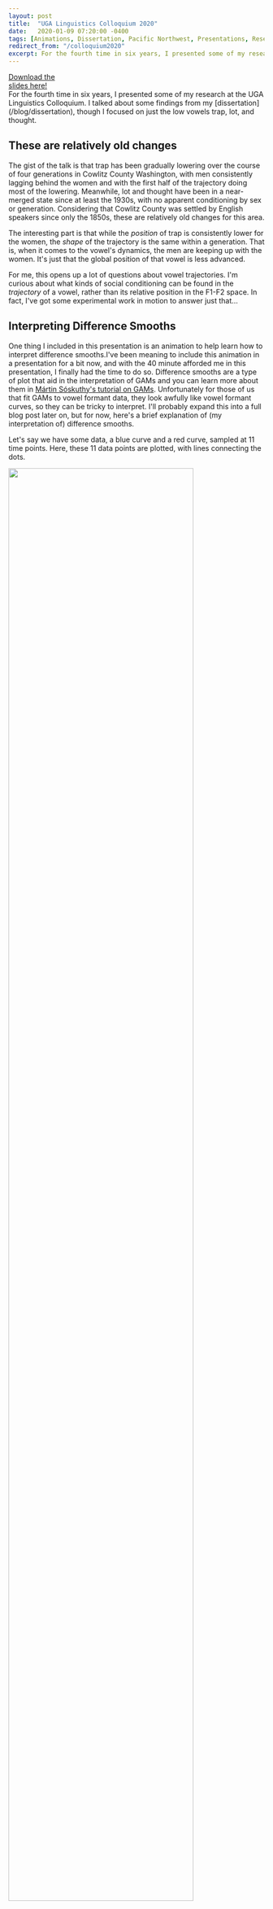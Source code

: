 ```yaml
---
layout: post
title:  "UGA Linguistics Colloquium 2020"
date:   2020-01-09 07:20:00 -0400
tags: [Animations, Dissertation, Pacific Northwest, Presentations, Research]
redirect_from: "/colloquium2020"
excerpt: For the fourth time in six years, I presented some of my research at the UGA Linguistics Colloquium. I talked about some findings from my dissertation, though I focused on just the low vowels TRAP, LOT, and THOUGHT. 
---
```


<div class="biglink"><a href="/downloads/200110-colloquium.pdf" title="Colloquium 2020" class="nodot">Download the<br />slides here!</a></div>
For the fourth time in six years, I presented some of my research at the UGA Linguistics Colloquium. I talked about some findings from my [dissertation](/blog/dissertation), though I focused on just the low vowels <sc>trap</sc>, <sc>lot</sc>, and <sc>thought</sc>. 

## These are relatively old changes

The gist of the talk is that <sc>trap</sc> has been gradually lowering over the course of four generations in Cowlitz County Washington, with men consistently lagging behind the women and with the first half of the trajectory doing most of the lowering. Meanwhile, <sc>lot</sc> and <sc>thought</sc> have been in a near-merged state since at least the 1930s, with no apparent conditioning by sex or generation. Considering that Cowlitz County was settled by English speakers since only the 1850s, these are relatively old changes for this area.

The interesting part is that while the *position* of <sc>trap</sc> is consistently lower for the women, the *shape* of the trajectory is the same within a generation. That is, when it comes to the vowel's dynamics, the men are keeping up with the women. It's just that the global position of that vowel is less advanced.

For me, this opens up a lot of questions about vowel trajectories. I'm curious about what kinds of social conditioning can be found in the *trajectory* of a vowel, rather than its relative position in the F1-F2 space. In fact, I've got some experimental work in motion to answer just that…

## Interpreting Difference Smooths

One thing I included in this presentation is an animation to help learn how to interpret difference smooths.<span class="sidenote-left">I've been meaning to include this animation in a presentation for a bit now, and with the 40 minute afforded me in this presentation, I finally had the time to do so.</span> Difference smooths are a type of plot that aid in the interpretation of GAMs and you can learn more about them in [Mártin Sóskuthy's tutorial on GAMs](http://eprints.whiterose.ac.uk/113858/2/1703_05339v1.pdf). Unfortunately for those of us that fit GAMs to vowel formant data, they look awfully like vowel formant curves, so they can be tricky to interpret. I'll probably expand this into a full blog post later on, but for now, here's a brief explanation of (my interpretation of) difference smooths. 

Let's say we have some data, a blue curve and a red curve, sampled at 11 time points. Here, these 11 data points are plotted, with lines connecting the dots. 

<img src="/images/plots/diff_smooths/raw.jpg" width="85%"/>

When you fit a generalized additive model to this data, you can get two fit lines (left, below), which is basically a smoothed version of the jagged line above. It's as if you had sampled continuously rather than at 11 discrete timepoints. When you plot a difference smooth, you get the plot on the right (below), which is essentially one curve "minus" the other curve. 

<div class="row">
    <div class="col50">
        <img src="/images/plots/diff_smooths/raw_fit.jpg" width="95%"/>
    </div>
    <div class="col50">
        <img src="/images/plots/diff_smooths/smooth.jpg" width="95%"/>
    </div>
</div>
<br/>

Now, it may not be completely transparent how the difference smooth relates to the two fit lines. So, to help out, the two plots below show the exact same curves, only several vertical lines have been added. On the fit lines, the vertical lines connect the two curves, with the height (and color) of the line representing the distance between them. On the right, the vertical lines connect the difference smooth and a horizontal line. The kicker: the height of the vertical lines in both plots is identical.

<div class="row">
    <div class="col50">
        <img src="/images/plots/diff_smooths/raw_vlines.jpg" width="95%"/>
    </div>
    <div class="col50">
        <img src="/images/plots/diff_smooths/smooth_vlines.jpg" width="95%"/>
    </div>
</div>
<br/>

If you're like me, it still might not be clear how they connect. The following animation may help. It starts with the two curves with the vertical lines between them. Since I'm getting the *difference* between the two, I'm "subtracting" the bottom from the top. This has the effect of flattening out the bottom one to a perfectly straight, horizontal line. In order to keep the vertical lines the same height, the amount of "bend" that has to happen to the bottom line has to apply equally to the top line. The result is a new curve called the difference smooth.

<img src="/images/plots/diff_smooths/diff_smooth_anim.gif" width="85%"/>

Once you've grasped that, you can then add some additional information to the plot. Typically, difference smooths come with confidence intervals,<span class="sidenote">Exactly how these confidence intervals are calculated is something I'm still learning.</span> which I highlight in gray below. Wherever the confidence interval does *not* overlap with the horizontal (zero) line, the curves are interpreted as being statistically significantly different from each other.

<img src="/images/plots/diff_smooths/smooth_ci.jpg" width="85%"/>

In this case, since the original red line is subtracted from the original blue one, with the confidence intervals on this difference smooth, I can say that the blue line is significantly higher than the red for some region.

<span class="sidenote">There are R packages that can create difference smooths (I think itsadug might be most well-known). I'm not a huge fan of the aesthetics of that plot, so I've created my own version using the same data, and in ggplot2. I'd like to release it in a package sometime soon so you can use them too if you'd like.</span>
Finally, the plot below is the version of the difference smooths I use in this presentation, my dissertation, and anywhere else I've needed them so far.

<img src="/images/plots/diff_smooths/smooth_full.jpg" width="85%"/>

I've just added some additional annotation to better highlight the region of statistical significance:

* The center line is blue and slightly thicker in contrast with the gray, thinner lines.

* The horizontal axis is blue in the region of statistical significance.

* At the point where the confidence interval intersects 0 (the horizontal axis), I've added vertical dotted lines. 

* I've also added the timepoint where that intersection happens. In this case, the time spans from 0 to 1, so these two lines are statistically significantly different from one another between 0.122s and 0.526s. NOTE: It's important that you take these ranges with a grain of salt and perhaps interpret them very broadly rather than paying too much attention to the exact number.

I just kinda like the look of this style of plot, so that's the one I've been using.

## Conclusion

I've at least benefited from interpreting difference smooths in this way. Hopefully the attendees of my talk today (and now you!) will have slightly better understanding of them as well.